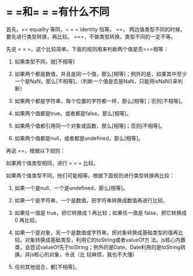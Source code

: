 #  = =和= = =有什么不同

首先，== equality 等同，= = = identity 恒等。 ==， 两边值类型不同的时候，要先进行类型转换，再比较。 ===，不做类型转换，类型不同的一定不等。

先说 = = =，这个比较简单。下面的规则用来判断两个值是否===相等：
1. 如果类型不同，就[不相等]
 
2. 如果两个都是数值，并且是同一个值，那么[相等]；例外的是，如果其中至少一个是NaN，那么[不相等]。（判断一个值是否是NaN，只能用isNaN()来判断）

3. 如果两个都是字符串，每个位置的字符都一样，那么[相等]；否则[不相等]。

4. 如果两个值都是true，或者都是false，那么[相等]。

5. 如果两个值都引用同一个对象或函数，那么[相等]；否则[不相等]。

6. 如果两个值都是null，或者都是undefined，那么[相等]。

再说 ==，根据以下规则：

如果两个值类型相同，进行 = = = 比较。

如果两个值类型不同，他们可能相等。根据下面规则进行类型转换再比较：

1. 如果一个是null、一个是undefined，那么[相等]。

2. 如果一个是字符串，一个是数值，把字符串转换成数值再进行比较。

3. 如果任一值是 true，把它转换成 1 再比较；如果任一值是 false，把它转换成 0 再比较。

4. 如果一个是对象，另一个是数值或字符串，把对象转换成基础类型的值再比较。对象转换成基础类型，利用它的toString或者valueOf方 法。js核心内置类，会尝试valueOf先于toString；例外的是Date，Date利用的是toString转换。非js核心的对象，令说（比 较麻烦，我也不大懂）

5. 任何其他组合，都[不相等]。